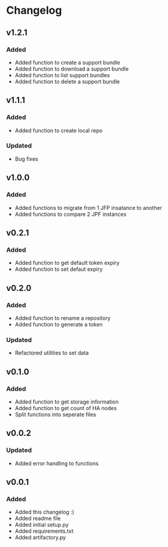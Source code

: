 # Changelog

## v1.2.1

### Added
- Added function to create a support bundle
- Added function to download a support bundle
- Added function to list support bundles
- Added function to delete a support bundle


## v1.1.1

### Added
- Added function to create local repo

### Updated
- Bug fixes

## v1.0.0

### Added
- Added functions to migrate from 1 JFP insatance to another
- Added functions to compare 2 JPF instances

## v0.2.1

### Added
- Added function to get default token expiry
- Added function to set defaut expiry

## v0.2.0

### Added
- Added function to rename a repository
- Added function to generate a token

### Updated
- Refactored utilities to set data

## v0.1.0

### Added
- Added function to get storage information
- Added function to get count of HA nodes
- Split functions into seperate files

## v0.0.2

### Updated
- Added error handling to functions

## v0.0.1

### Added
- Added this changelog :)
- Added readme file
- Added initial setup.py
- Added requirements.txt
- Added artifactory.py